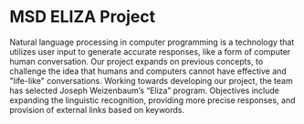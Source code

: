 # MSD ELIZA Project
Natural language processing in computer programming is a technology that utilizes user input to generate accurate responses, like a form of computer human conversation. Our project expands on previous concepts, to challenge the idea that humans and computers cannot have effective and "life-like" conversations. Working towards developing our project, the team has selected Joseph Weizenbaum’s “Eliza” program. Objectives include expanding the linguistic recognition, providing more precise responses, and provision of external links based on keywords.
